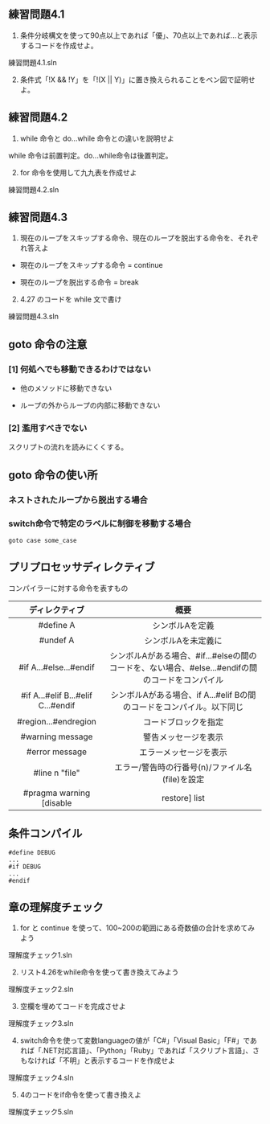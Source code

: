## 練習問題4.1

1. 条件分岐構文を使って90点以上であれば「優」、70点以上であれば...と表示するコードを作成せよ。

練習問題4.1.sln


2. 条件式「!X && !Y」を「!(X || Y)」に置き換えられることをベン図で証明せよ。


## 練習問題4.2

1. while 命令と do...while 命令との違いを説明せよ

while 命令は前置判定。do...while命令は後置判定。


2. for 命令を使用して九九表を作成せよ

練習問題4.2.sln


## 練習問題4.3

1. 現在のループをスキップする命令、現在のループを脱出する命令を、それぞれ答えよ

- 現在のループをスキップする命令 = continue

- 現在のループを脱出する命令 = break


2. 4.27 のコードを while 文で書け

練習問題4.3.sln


## goto 命令の注意
### [1] 何処へでも移動できるわけではない
- 他のメソッドに移動できない

- ループの外からループの内部に移動できない

### [2] 濫用すべきでない
スクリプトの流れを読みにくくする。


## goto 命令の使い所
### ネストされたループから脱出する場合
### switch命令で特定のラベルに制御を移動する場合
```
goto case some_case
```

## プリプロセッサディレクティブ
コンパイラーに対する命令を表すもの

|ディレクティブ|概要|
|:---:|:---:|
|#define A|シンボルAを定義|
|#undef A|シンボルAを未定義に|
|#if A...#else...#endif|シンボルAがある場合、#if...#elseの間のコードを、ない場合、#else...#endifの間のコードをコンパイル|
|#if A...#elif B...#elif C...#endif|シンボルAがある場合、if A...#elif Bの間のコードをコンパイル。以下同じ|
|#region...#endregion|コードブロックを指定|
|#warning message|警告メッセージを表示|
|#error message|エラーメッセージを表示|
|#line n "file"|エラー/警告時の行番号(n)/ファイル名(file)を設定|
|#pragma warning [disable|restore] list|リストlistで示された警告を有効化(restore)/無効化(disable)|

## 条件コンパイル
```
#define DEBUG
...
#if DEBUG
...
#endif
```

## 章の理解度チェック
1. for と continue を使って、100~200の範囲にある奇数値の合計を求めてみよう

理解度チェック1.sln


2. リスト4.26をwhile命令を使って書き換えてみよう

理解度チェック2.sln


3. 空欄を埋めてコードを完成させよ

理解度チェック3.sln


4. switch命令を使って変数languageの値が「C#」「Visual Basic」「F#」であれば「.NET対応言語」、「Python」「Ruby」であれば「スクリプト言語」、さもなければ「不明」と表示するコードを作成せよ

理解度チェック4.sln


5. 4のコードをif命令を使って書き換えよ

理解度チェック5.sln


